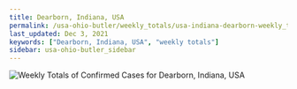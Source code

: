 ```yaml
---
title: Dearborn, Indiana, USA
permalink: /usa-ohio-butler/weekly_totals/usa-indiana-dearborn-weekly_totals.html
last_updated: Dec 3, 2021
keywords: ["Dearborn, Indiana, USA", "weekly totals"]
sidebar: usa-ohio-butler_sidebar
---
```


![Weekly Totals of Confirmed Cases for Dearborn, Indiana, USA](/covid_tracker/images/graphs/usa-indiana-dearborn-weekly_totals_graph.png)
